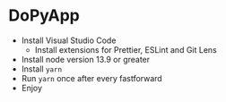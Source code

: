 # DoPyApp

- Install Visual Studio Code
  - Install extensions for Prettier, ESLint and Git Lens
- Install node version 13.9 or greater
- Install `yarn`
- Run `yarn` once after every fastforward
- Enjoy
